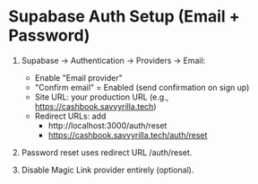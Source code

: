 # Supabase Auth Setup (Email + Password)

1) Supabase → Authentication → Providers → Email:
   - Enable "Email provider"
   - "Confirm email" = Enabled (send confirmation on sign up)
   - Site URL: your production URL (e.g., https://cashbook.savvyrilla.tech)
   - Redirect URLs: add
     - http://localhost:3000/auth/reset
     - https://cashbook.savvyrilla.tech/auth/reset

2) Password reset uses redirect URL /auth/reset.

3) Disable Magic Link provider entirely (optional).
